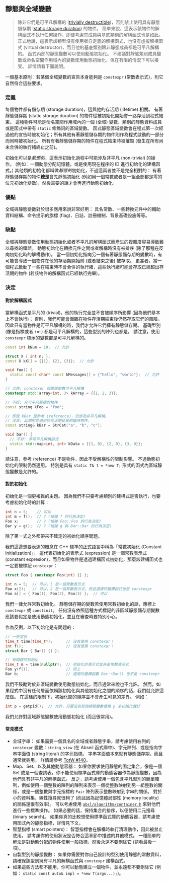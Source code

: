 ## 靜態與全域變數

> 除非它們是可平凡解構的 ([trivially destructible](http://en.cppreference.com/w/cpp/types/is_destructible))，否則禁止使用具有靜態儲存期 ([static storage duration](http://en.cppreference.com/w/cpp/language/storage_duration#Storage_duration)) 的物件。 簡單來說，這表示該物件的解構函式不執行任何操作，即便考慮其成員與基底類別的解構函式也是如此。 正式地說，這表示該類型沒有使用者自定義的解構函式，也沒有虛擬解構函式 (virtual destructor)，而且他的基底類別跟非靜態成員都是可平凡解構的。 函式內部的靜態變數可以使用動態初始化。 不建議對靜態類別成員變數或命名空間作用域內的變數使用動態初始化，但在有限的情況下可以接受。 詳情請看下面說明。

一個基本原則：若某個全域變數的宣告本身能夠是 `constexpr` (常數表示式)，則它自然符合這些要求。

### 定義

每個物件都有儲存期 (storage duration)，這與他的存活期 (lifetime) 相關。 有著靜態儲存期 (static storage duration) 的物件從被初始化開始會一路存活到程式結束。 這種物件可能是命名空間作用域內的一個 (全域) 變數、類別的靜態資料成員或是函式中帶有 `static` 修飾詞的區域變數。 函式靜態區域變數會在程式第一次經過他的宣告時被初始化；所有其他有著靜態儲存期的物件則作為程式啟動的一部分而同時被初始化。 所有有著靜態儲存期的物件在程式結束時被摧毀 (發生在所有尚未合併的執行緒終止之前)。

初始化可以是*動態的*，這表示初始化過程中可能涉及非平凡 (non-trivial) 的操作。 (例如：一個動態分配記憶體，或是使用現在程序的 ID 進行初始化的建構函式。) 其他類的初始化都叫做*靜態的*初始化，不過這兩者並不是完全相對的： 有著靜態儲存期的物件**總是**會先靜態初始化 (例如用一個常數或者是一組全部都是零的位元初始化變數)，然後需要的話才會再進行動態初始化。

### 優點

全域與靜態變數對於很多應用來說非常好用： 具名常數、一些轉換元件中的輔助資料結構、命令提示的旗標 (flag)、日誌、註冊機制、背景基礎設施等等。

### 缺點

全域與靜態變數使用動態初始化或者不平凡的解構函式而產生的複雜度容易導致難以尋找的錯誤。 動態初始化在轉換元件之間或者解構時沒有被排序 (除了那種在反向初始化時的解構動作)。 當一個初始化指向另一個有著靜態儲存期的變數時，有可能會導致一個物件在他的存活期開始前 (或者結束之後) 被存取。 更甚者，當一個程式啟動了一些在結束時不會合併的執行緒，這些執行緒可能會存取已經超出存活期的物件 (若該物件的解構函式已經執行完畢)。

### 決定

#### 對於解構函式

當解構函式是平凡的 (trivial)，他的執行完全並不會被順序所影響 (因為他們基本上不會執行)； 否則，我們可能會面臨在物件存活期結束後仍然存取它們的風險。 因此只有當物件是可平凡解構的時，我們才允許它們擁有靜態儲存期。 基礎型別 (像是指標或者 `int`) 都是可平凡解構的，這些型別的陣列也都是。 請注意，使用 `constexpr` 標示的變數都是可平凡解構的。

```cpp
const int kNum = 10;  // 允許

struct X { int n; };
const X kX[] = {{1}, {2}, {3}};  // 允許

void foo() {
  static const char* const kMessages[] = {"hello", "world"};  // 允許
}

// 允許: constexpr 保證該變數可平凡解構
constexpr std::array<int, 3> kArray = {{1, 2, 3}};
```

```cpp
// 不好: 非可平凡解構的物件
const string kFoo = "foo";

// 即使 kBar 是參考 (reference)，仍涉及非平凡解構。
// 注意: 此規則亦適用於存活期延長的臨時物件。
const string& kBar = StrCat("a", "b", "c");

void bar() {
  // 不好: 非可平凡解構函式
  static std::map<int, int> kData = {{1, 0}, {2, 0}, {3, 0}};
}
```

請注意，參考 (reference) 不是物件，因此不受解構性的限制影響。 不過動態初始化的限制仍然適用。 特別是具有 `static T& t = *new T;` 形式的函式內區域靜態變數是允許的。

#### 對於初始化

初始化是一個更複雜的主題。 因為我們不只要考慮類別的建構式是否執行，也要考慮初始化時的計算：

```cpp
int n = 5;    // 可以
int m = f();  // ? (根據 f 的行為決定)
Foo x;        // ? (根據 Foo::Foo 的行為決定)
Bar y = g();  // ? (根據 g 與 Bar::Bar 的行為決定)
```

除了第一式之外都帶來不確定的初始化順序問題。

我們這邊想要表達的概念在 C++ 標準的正式語言中稱為「常數初始化 (Constant Initialization)」。 這代表初始化的表示式 (expression) 是一個常數表示式 (constant expresion)，而且如果物件是透過建構函式初始化，那麼該建構函式也一定要被標記 `constexpr`：

```cpp
struct Foo { constexpr Foo(int) {} };

int n = 5;  // 可以，5 是一個常數表示式
Foo x(2);   // 可以，2 是一個常數表示式，而且選擇的建構函式也是 constexpr
Foo a[] = { Foo(1), Foo(2), Foo(3) };  // 可以
```

我們一律允許常數初始化。 靜態儲存期的變數若使用常數初始化的話，應標上 `constexpr` 或 `constinit`。 任何沒有依照這種方式標記的非區域靜態儲存期變數應該要假定是使用動態初始化，並且在審查時要特別小心。

作為反例，以下初始化是有問題的：

```cpp
// 一些宣告
time_t time(time_t*);      // 沒有使用 constexpr！
int f();                   // 沒有使用 constexpr！
struct Bar { Bar() {} };

// 有問題的初始化
time_t m = time(nullptr);  // 初始化的表示式並非是常數表示式
Foo y(f());                // 同上
Bar b;                     // 選用的建構函數 Bar::Bar() 也不是 constexpr
```

我們不鼓勵對於非區域變數使用動態初始化，而且通常來說也不允許。 然而，如果程式中沒有任何層面依賴該初始化與其他初始化之間的順序的話，我們就允許這麼做。 在這樣的限制下，初始化間的順序並不會產生可見的差異。 例如：

```cpp
int p = getpid();  // 允許，只要沒有其他靜態變數使用 p 來初始化就好
```

我們允許對區域靜態變數使用動態初始化 (而且很常用)。

#### 常見模式

- 全域字串： 如果需要一個具名的全域或者靜態字串，請考慮使用右列的 `constexpr` 變數：`string_view` (在 Abseil 函式庫中)、字元陣列、或是指向字串字面值 (string literal) 的字元指標。 字串字面值本來就有靜態儲存期，而且通常就夠用。 詳情請參考 [TotW #140](https://abseil.io/tips/140)。
- Map、Set、以及其他動態容器： 如果你要求使用靜態的固定集合，像是一個 Set 或是一個查詢表，你不能使用標準函式庫的動態容器作為靜態變數，因為他們具有非平凡的解構函式。 反之，請考慮使用一個包含平凡型別的簡單陣列，例如使用一個整數的陣列的陣列來表示一個從整數映射到另一組整數的關係，或是一個整數與字元指標的 `Pair` 陣列表示整數映射到字串的關係。 對於小的資料集，線性搜尋就很夠了 (而且因為記憶體局部性 (memory locality) 的關係還很有效率)。 可以考慮使用 [`absl/algorithm/container.h`](https://github.com/abseil/abseil-cpp/blob/master/absl/algorithm/container.h) 來對他們進行一些標準操作。 如果必要的話，保持集合的排序，以便使用二元搜尋 (binary search)。 如果你真的比較想使用標準函式庫的動態容器，請考慮使用函式內的靜態指標，詳情見下文。
- 智慧指標 (smart pointers)： 智慧指標會在解構時執行清理動作，因此被禁止使用。 請考慮你的使用狀況是否符合這章節中描述的其他模式。 一種簡單的解法是對動態分配的物件使用一般指標，然後永遠不要刪除它 (請看最後一項)。
- 自製型別的靜態變數： 如果你需要對你自己設計的型別使用靜態的常數資料，請確保該型別擁有平凡的解構函式與 `constexpr` 建構函式。
- 如果這些方法都不能用，你可以動態建立一個物件，並永遠都不要刪除它 (例如： `static const auto& impl = *new T(args...);`)。

